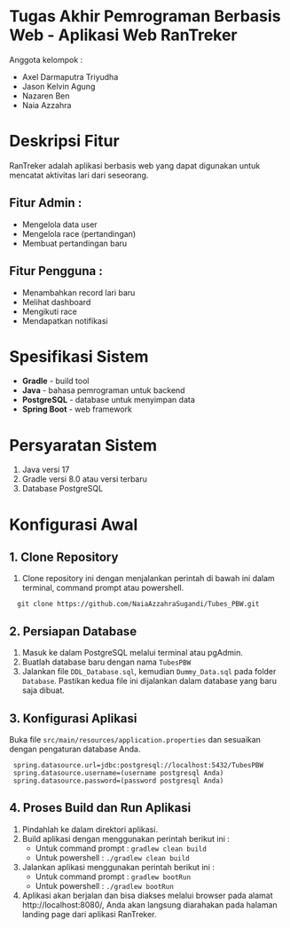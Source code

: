 # Tugas Akhir Pemrograman Berbasis Web - Aplikasi Web RanTreker
Anggota kelompok :
- Axel Darmaputra Triyudha
- Jason Kelvin Agung
- Nazaren Ben
- Naia Azzahra

# Deskripsi Fitur
RanTreker adalah aplikasi berbasis web yang dapat digunakan untuk mencatat aktivitas lari dari seseorang.
## Fitur Admin :
- Mengelola data user
- Mengelola race (pertandingan)
- Membuat pertandingan baru

## Fitur Pengguna :
- Menambahkan record lari baru
- Melihat dashboard 
- Mengikuti race
- Mendapatkan notifikasi

# Spesifikasi Sistem
- **Gradle** - build tool
- **Java** - bahasa pemrograman untuk backend
- **PostgreSQL** - database untuk menyimpan data 
- **Spring Boot** - web framework

# Persyaratan Sistem 
1. Java versi 17 
2. Gradle versi 8.0 atau versi terbaru
3. Database PostgreSQL

# Konfigurasi Awal
## 1. Clone Repository
1. Clone repository ini dengan menjalankan perintah di bawah ini dalam terminal, command prompt atau powershell.
  ```
    git clone https://github.com/NaiaAzzahraSugandi/Tubes_PBW.git
  ```
## 2. Persiapan Database
1. Masuk ke dalam PostgreSQL melalui terminal atau pgAdmin.
2. Buatlah database baru dengan nama `TubesPBW`
3. Jalankan file `DDL_Database.sql`, kemudian `Dummy_Data.sql` pada folder `Database`. Pastikan kedua file ini dijalankan dalam database yang baru saja dibuat.
## 3. Konfigurasi Aplikasi
Buka file `src/main/resources/application.properties` dan sesuaikan dengan pengaturan database Anda.
   ```
    spring.datasource.url=jdbc:postgresql://localhost:5432/TubesPBW
    spring.datasource.username=(username postgresql Anda)
    spring.datasource.password=(password postgresql Anda)
   ```
## 4. Proses Build dan Run Aplikasi
1. Pindahlah ke dalam direktori aplikasi.
2. Build aplikasi dengan menggunakan perintah berikut ini :
    - Untuk command prompt :
      `gradlew clean build`
    - Untuk powershell :
      `./gradlew clean build`
3. Jalankan aplikasi menggunakan perintah berikut ini :
    - Untuk command prompt :
      `gradlew bootRun`
    - Untuk powershell :
      `./gradlew bootRun`
4. Aplikasi akan berjalan dan bisa diakses melalui browser pada alamat http://localhost:8080/, Anda akan langsung diarahakan pada halaman landing page dari aplikasi RanTreker.
